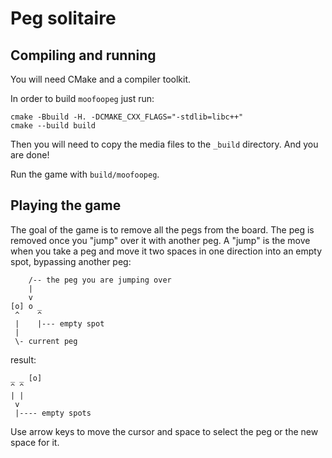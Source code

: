 # Peg solitaire

## Compiling and running

You will need CMake and a compiler toolkit.

In order to build `moofoopeg` just run:

```
cmake -Bbuild -H. -DCMAKE_CXX_FLAGS="-stdlib=libc++"
cmake --build build
```

Then you will need to copy the media files to the `_build` directory. And you are done!

Run the game with `build/moofoopeg`.

## Playing the game

The goal of the game is to remove all the pegs from the board.
The peg is removed once you "jump" over it with another peg.
A "jump" is the move when you take a peg and move it two spaces in one direction into an empty spot,
bypassing another peg:

```
    /-- the peg you are jumping over
    |
    v
[o] o _
 ^    ^
 |    |--- empty spot
 |
 \- current peg
```

result:

```
_ _ [o]
^ ^
| |
 v
 |---- empty spots
```

Use arrow keys to move the cursor and space to select the peg or the new space for it.
